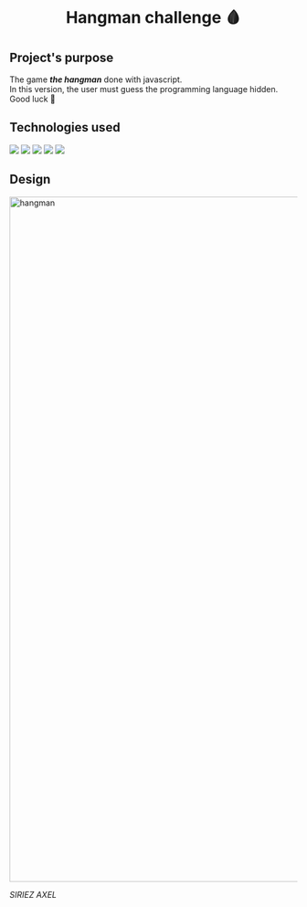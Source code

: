 <h1 align = center>
  Hangman challenge 🩸
</h1>

<h2>Project's purpose</h2>

The game ***the hangman***  done with javascript. <br>
In this version, the user must guess the programming language hidden. <br>
Good luck 🤡

<h2>Technologies used</h2>
<p>
  
<img src="https://img.shields.io/badge/HTML-brightgreen">
<img src="https://img.shields.io/badge/SASS-red">
<img src="https://img.shields.io/badge/Javascript-blue">
<img src="https://img.shields.io/badge/GIT-yellow"> 
<img src="https://img.shields.io/badge/Github-yellow"> 
  
</p>

<h2>Design</h2>
<img src="https://user-images.githubusercontent.com/98603007/163120576-7b16fb45-de85-4894-9fbd-7818a7b3f07a.png" alt="hangman"  width="1200"/>  

                                                       
*SIRIEZ AXEL*
